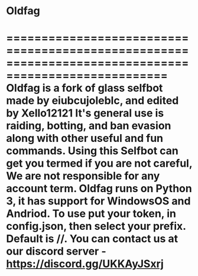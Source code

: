 # Oldfag
=====================================================================================================
Oldfag is a fork of glass selfbot made by eiubcujoleblc, and edited by Xello12121
It's general use is raiding, botting, and ban evasion along with other useful and fun commands.
Using this Selfbot can get you termed if you are not careful, We are not responsible for any account term.
Oldfag runs on Python 3, it has support for WindowsOS and Andriod.
To use put your token, in config.json, then select your prefix. Default is //.
You can contact us at our discord server - https://discord.gg/UKKAyJSxrj 
=====================================================================================================
